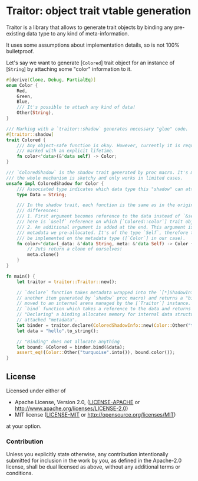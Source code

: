# Traitor: object trait vtable generation 

Traitor is a library that allows to generate trait objects by binding any pre-existing data type
to any kind of meta-information.

It uses some assumptions about implementation details, so is not 100% bulletproof.

Let's say we want to generate [`Colored`] trait object for an instance of [`String`] by
attaching some "color" information to it.

```rust
#[derive(Clone, Debug, PartialEq)]
enum Color {
    Red,
    Green,
    Blue,
    /// It's possible to attach any kind of data!
    Other(String),
}

/// Marking with a `traitor::shadow` generates necessary "glue" code.
#[traitor::shadow]
trait Colored {
    /// Any object-safe function is okay. However, currently it is required that `&self` is
    /// marked with an explicit lifetime.
    fn color<'data>(&'data self) -> Color;
}

/// `ColoredShadow` is the shadow trait generated by proc macro. It's marked by `unsafe` because
/// the whole mechanism is sketchy and only works in limited cases.
unsafe impl ColoredShadow for Color {
    /// Associated type indicates which data type this "shadow" can attach to.
    type Data = String;

    /// In the shadow trait, each function is the same as in the original trait with the two
    /// differences:
    /// 1. First argument becomes reference to the data instead of `&self`. The value passed
    /// here is `&self` reference on which [`Colored::color`] trait object function is invoked.
    /// 2. An additional argument is added at the end. This argument is the reference to the
    /// metadata we pre-allocated. It's of the type `Self`, therefore this trait is supposed to
    /// be implemented on the metadata type ([`Color`] in our case).
    fn color<'data>(_data: &'data String, meta: &'data Self) -> Color {
        // Juts return a clone of ourselves!
        meta.clone()
    }
}

fn main() {
    let traitor = traitor::Traitor::new();

    // `declare` function takes metadata wrapped into the `[*]ShadowInfo` struct (which is
    // another item generated by `shadow` proc macro) and returns a "binder". Each metadata is
    // moved to an internal arena managed by the [`Traitor`] instance. "binder" provides a
    // `bind` function which takes a reference to the data and returns a trait object.
    // "Declaring" a binding allocates memory for internal data structures and for the
    // attached "metadata".
    let binder = traitor.declare(ColoredShadowInfo::new(Color::Other("turquoise".into())));
    let data = "hello".to_string();

    // "Binding" does not allocate anything
    let bound: &Colored = binder.bind(&data);
    assert_eq!(Color::Other("turquoise".into()), bound.color());
}
```

## License

Licensed under either of

 * Apache License, Version 2.0, ([LICENSE-APACHE](LICENSE-APACHE) or http://www.apache.org/licenses/LICENSE-2.0)
 * MIT license ([LICENSE-MIT](LICENSE-MIT) or http://opensource.org/licenses/MIT)

at your option.

### Contribution

Unless you explicitly state otherwise, any contribution intentionally submitted
for inclusion in the work by you, as defined in the Apache-2.0 license, shall be dual licensed as above, without any
additional terms or conditions.
